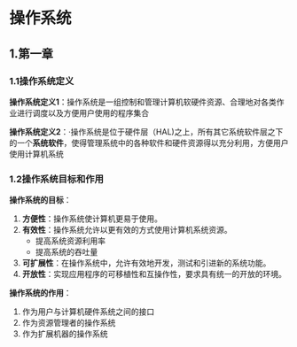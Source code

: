 # 操作系统

## 1.第一章

### 1.1操作系统定义

**操作系统定义1**：操作系统是一组控制和管理计算机软硬件资源、合理地对各类作业进行调度以及方便用户使用的程序集合

**操作系统定义2**：·操作系统是位于硬件层（HAL)之上，所有其它系统软件层之下的一个**系统软件**，使得管理系统中的各种软件和硬件资源得以充分利用，方便用户使用计算机系统

### 1.2操作系统目标和作用

**操作系统的目标**：

1. **方便性**：操作系统使计算机更易于使用。
2. **有效性**：操作系统允许以更有效的方式使用计算机系统资源。
   - 提高系统资源利用率
   - 提高系统的吞吐量
3. **可扩展性**：在操作系统中，允许有效地开发，测试和引进新的系统功能。
4. **开放性**：实现应用程序的可移植性和互操作性，要求具有统一的开放的环境。

**操作系统的作用**：

1. 作为用户与计算机硬件系统之间的接口
2. 作为资源管理者的操作系统
3. 作为扩展机器的操作系统
